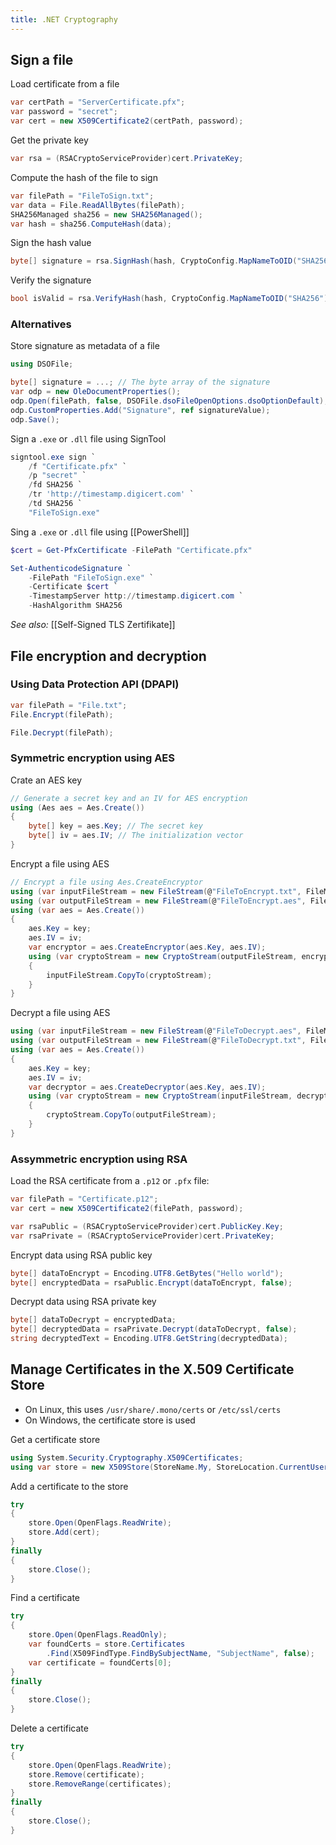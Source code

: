 ```yaml
---
title: .NET Cryptography
---
```

## Sign a file

Load certificate from a file
```csharp
var certPath = "ServerCertificate.pfx";
var password = "secret";
var cert = new X509Certificate2(certPath, password);
```

Get the private key
```csharp
var rsa = (RSACryptoServiceProvider)cert.PrivateKey;
```

Compute the hash of the file to sign
```csharp
var filePath = "FileToSign.txt";
var data = File.ReadAllBytes(filePath);
SHA256Managed sha256 = new SHA256Managed();
var hash = sha256.ComputeHash(data);
```

Sign the hash value
```csharp
byte[] signature = rsa.SignHash(hash, CryptoConfig.MapNameToOID("SHA256"));
```

Verify the signature
```csharp
bool isValid = rsa.VerifyHash(hash, CryptoConfig.MapNameToOID("SHA256"), signature);
```

### Alternatives

Store signature as metadata of a file
```csharp
using DSOFile;

byte[] signature = ...; // The byte array of the signature
var odp = new OleDocumentProperties();
odp.Open(filePath, false, DSOFile.dsoFileOpenOptions.dsoOptionDefault);
odp.CustomProperties.Add("Signature", ref signatureValue);
odp.Save();
```

Sign a `.exe` or `.dll` file using SignTool
```powershell
signtool.exe sign `
    /f "Certificate.pfx" `
    /p "secret" `
    /fd SHA256 `
    /tr 'http://timestamp.digicert.com' `
    /td SHA256 `
    "FileToSign.exe"
```

Sing a `.exe` or `.dll` file using [[PowerShell]]
```powershell
$cert = Get-PfxCertificate -FilePath "Certificate.pfx"

Set-AuthenticodeSignature `
    -FilePath "FileToSign.exe" `
    -Certificate $cert `
    -TimestampServer http://timestamp.digicert.com `
    -HashAlgorithm SHA256
```

*See also:* [[Self-Signed TLS Zertifikate]]

## File encryption and decryption

### Using Data Protection API (DPAPI)

```csharp
var filePath = "File.txt";
File.Encrypt(filePath);
```

```csharp
File.Decrypt(filePath);
```

### Symmetric encryption using AES

Crate an AES key
```csharp
// Generate a secret key and an IV for AES encryption
using (Aes aes = Aes.Create())
{
    byte[] key = aes.Key; // The secret key
    byte[] iv = aes.IV; // The initialization vector
}
```

Encrypt a file using AES
```csharp
// Encrypt a file using Aes.CreateEncryptor
using (var inputFileStream = new FileStream(@"FileToEncrypt.txt", FileMode.Open))
using (var outputFileStream = new FileStream(@"FileToEncrypt.aes", FileMode.Create))
using (var aes = Aes.Create())
{
    aes.Key = key;
    aes.IV = iv;
    var encryptor = aes.CreateEncryptor(aes.Key, aes.IV);
    using (var cryptoStream = new CryptoStream(outputFileStream, encryptor, CryptoStreamMode.Write))
    {
        inputFileStream.CopyTo(cryptoStream);
    }
}
```

Decrypt a file using AES
```csharp
using (var inputFileStream = new FileStream(@"FileToDecrypt.aes", FileMode.Open))
using (var outputFileStream = new FileStream(@"FileToDecrypt.txt", FileMode.Create))
using (var aes = Aes.Create())
{
    aes.Key = key;
    aes.IV = iv;
    var decryptor = aes.CreateDecryptor(aes.Key, aes.IV);
    using (var cryptoStream = new CryptoStream(inputFileStream, decryptor, CryptoStreamMode.Read))
    {
        cryptoStream.CopyTo(outputFileStream);
    }
}
```

### Assymmetric encryption using RSA

Load the RSA certificate from a `.p12` or `.pfx` file:
```csharp
var filePath = "Certificate.p12";
var cert = new X509Certificate2(filePath, password);
```

```csharp
var rsaPublic = (RSACryptoServiceProvider)cert.PublicKey.Key;
var rsaPrivate = (RSACryptoServiceProvider)cert.PrivateKey;
```

Encrypt data using RSA public key
```csharp
byte[] dataToEncrypt = Encoding.UTF8.GetBytes("Hello world");
byte[] encryptedData = rsaPublic.Encrypt(dataToEncrypt, false);
```

Decrypt data using RSA private key
```csharp
byte[] dataToDecrypt = encryptedData;
byte[] decryptedData = rsaPrivate.Decrypt(dataToDecrypt, false);
string decryptedText = Encoding.UTF8.GetString(decryptedData);
```

## Manage Certificates in the X.509 Certificate Store

- On Linux, this uses `/usr/share/.mono/certs` or `/etc/ssl/certs`
- On Windows, the certificate store is used

Get a certificate store
```csharp
using System.Security.Cryptography.X509Certificates;
using var store = new X509Store(StoreName.My, StoreLocation.CurrentUser);
```

Add a certificate to the store
```csharp
try
{
	store.Open(OpenFlags.ReadWrite);
	store.Add(cert);
}
finally
{
    store.Close();
}
```

Find a certificate
```csharp
try
{
	store.Open(OpenFlags.ReadOnly);
	var foundCerts = store.Certificates
	    .Find(X509FindType.FindBySubjectName, "SubjectName", false);
	var certificate = foundCerts[0];
}
finally
{
    store.Close();
}
```

Delete a certificate
```csharp
try
{
	store.Open(OpenFlags.ReadWrite);
	store.Remove(certificate);
	store.RemoveRange(certificates);
}
finally
{
    store.Close();
}
```
